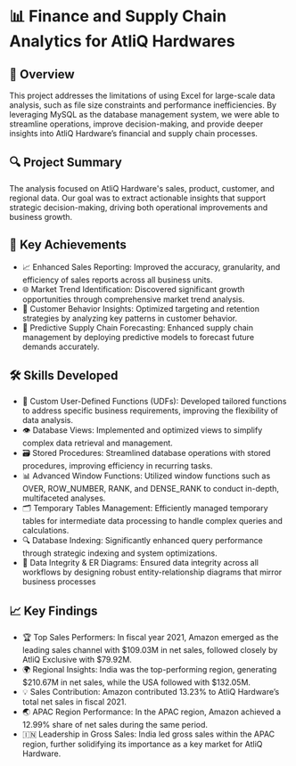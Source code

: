 # 📊 Finance and Supply Chain Analytics for AtliQ Hardwares

## 📜 Overview

This project addresses the limitations of using Excel for large-scale data analysis, such as file size constraints and performance inefficiencies. By leveraging MySQL as the database management system, we were able to streamline operations, improve decision-making, and provide deeper insights into AtliQ Hardware’s financial and supply chain processes.

## 🔍 Project Summary

The analysis focused on AtliQ Hardware's sales, product, customer, and regional data. Our goal was to extract actionable insights that support strategic decision-making, driving both operational improvements and business growth.

## 🎯 Key Achievements

-  📈 Enhanced Sales Reporting: Improved the accuracy, granularity, and efficiency of sales reports across all business units.
-  🌐 Market Trend Identification: Discovered significant growth opportunities through comprehensive market trend analysis.
-  🛒 Customer Behavior Insights: Optimized targeting and retention strategies by analyzing key patterns in customer behavior.
-  🔮 Predictive Supply Chain Forecasting: Enhanced supply chain management by deploying predictive models to forecast future demands accurately.

 ## 🛠️ Skills Developed

-  🔧 Custom User-Defined Functions (UDFs): Developed tailored functions to address specific business requirements, improving the flexibility of data analysis.
-  👁️ Database Views: Implemented and optimized views to simplify complex data retrieval and management.
-  🗃️ Stored Procedures: Streamlined database operations with stored procedures, improving efficiency in recurring tasks.
-  📊 Advanced Window Functions: Utilized window functions such as OVER, ROW_NUMBER, RANK, and DENSE_RANK to conduct in-depth, multifaceted analyses.
-  🗂️ Temporary Tables Management: Efficiently managed temporary tables for intermediate data processing to handle complex queries and calculations.
-  🔍 Database Indexing: Significantly enhanced query performance through strategic indexing and system optimizations.
-  🔗 Data Integrity & ER Diagrams: Ensured data integrity across all workflows by designing robust entity-relationship diagrams that mirror business processes

 ## 📈 Key Findings
-  🏆 Top Sales Performers: In fiscal year 2021, Amazon emerged as the leading sales channel with $109.03M in net sales, followed closely by AtliQ Exclusive with $79.92M.
-  🌍 Regional Insights: India was the top-performing region, generating $210.67M in net sales, while the USA followed with $132.05M.
-  💡 Sales Contribution: Amazon contributed 13.23% to AtliQ Hardware’s total net sales in fiscal 2021.
-  🌏 APAC Region Performance: In the APAC region, Amazon achieved a 12.99% share of net sales during the same period.
-  🇮🇳 Leadership in Gross Sales: India led gross sales within the APAC region, further solidifying its importance as a key market for AtliQ Hardware.

  
